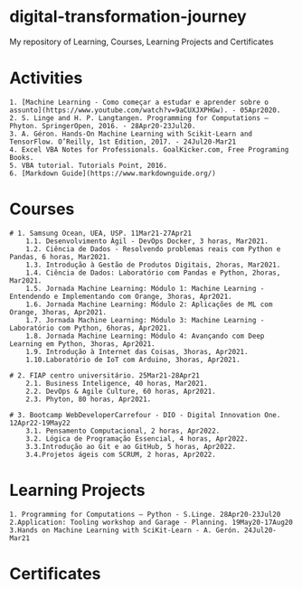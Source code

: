 # digital-transformation-journey
My repository of Learning, Courses, Learning Projects  and Certificates
# Activities	
	1. [Machine Learning - Como começar a estudar e aprender sobre o assunto](https://www.youtube.com/watch?v=9aCUXJXPHGw). - 05Apr2020. 
	2. S. Linge and H. P. Langtangen. Programming for Computations – Phyton. SpringerOpen, 2016. - 28Apr20-23Jul20.
	3. A. Géron. Hands-On Machine Learning with Scikit-Learn and TensorFlow. O’Reilly, 1st Edition, 2017. - 24Jul20-Mar21
	4. Excel VBA Notes for Professionals. GoalKicker.com, Free Programing Books.
	5. VBA tutorial. Tutorials Point, 2016.
	6. [Markdown Guide](https://www.markdownguide.org/)
	
# Courses		
	# 1. Samsung Ocean, UEA, USP. 11Mar21-27Apr21	
		1.1. Desenvolvimento Ágil - DevOps Docker, 3 horas, Mar2021.
		1.2. Ciência de Dados - Resolvendo problemas reais com Python e Pandas, 6 horas, Mar2021.
		1.3. Introdução à Gestão de Produtos Digitais, 2horas, Mar2021.
		1.4. Ciência de Dados: Laboratório com Pandas e Python, 2horas, Mar2021.
		1.5. Jornada Machine Learning: Módulo 1: Machine Learning - Entendendo e Implementando com Orange, 3horas, Apr2021.
		1.6. Jornada Machine Learning: Módulo 2: Aplicações de ML com Orange, 3horas, Apr2021.
		1.7. Jornada Machine Learning: Módulo 3: Machine Learning - Laboratório com Python, 6horas, Apr2021.
		1.8. Jornada Machine Learning: Módulo 4: Avançando com Deep Learning em Python, 3horas, Apr2021.
		1.9. Introdução à Internet das Coisas, 3horas, Apr2021.
		1.10.Laboratório de IoT com Arduino, 3horas, Apr2021.
		
	# 2. FIAP centro universitário. 25Mar21-28Apr21	
		2.1. Business Inteligence, 40 horas, Mar2021.
		2.2. DevOps & Agile Culture, 60 horas, Apr2021.
		2.3. Phyton, 80 horas, Apr2021.
		
	# 3. Bootcamp WebDeveloperCarrefour - DIO - Digital Innovation One. 12Apr22-19May22	
		3.1. Pensamento Computacional, 2 horas, Apr2022.
		3.2. Lógica de Programação Essencial, 4 horas, Apr2022.
		3.3.Introdução ao Git e ao GitHub, 5 horas, Apr2022.
		3.4.Projetos ágeis com SCRUM, 2 horas, Apr2022.
# Learning Projects
	1. Programming for Computations – Python - S.Linge. 28Apr20-23Jul20
	2.Application: Tooling workshop and Garage - Planning. 19May20-17Aug20
	3.Hands on Machine Learning with SciKit-Learn - A. Gerón. 24Jul20-Mar21

# Certificates